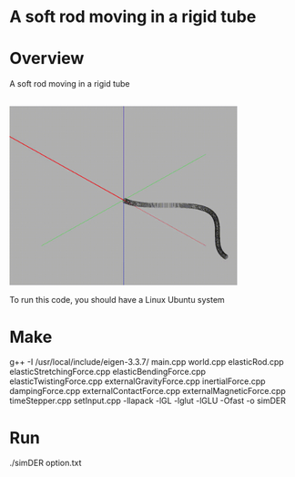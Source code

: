 # A soft rod moving in a rigid tube

# Overview

A soft rod moving in a rigid tube

<br/><img src='demo.gif' width="400">

To run this code, you should have a Linux Ubuntu system

# Make

g++ -I /usr/local/include/eigen-3.3.7/ main.cpp world.cpp elasticRod.cpp elasticStretchingForce.cpp elasticBendingForce.cpp elasticTwistingForce.cpp externalGravityForce.cpp inertialForce.cpp dampingForce.cpp externalContactForce.cpp externalMagneticForce.cpp timeStepper.cpp setInput.cpp -llapack -lGL -lglut -lGLU -Ofast -o simDER

# Run 

./simDER option.txt
